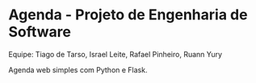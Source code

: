 # Agenda - Projeto de Engenharia de Software
Equipe: Tiago de Tarso, Israel Leite, Rafael Pinheiro, Ruann Yury

Agenda web simples com Python e Flask.
